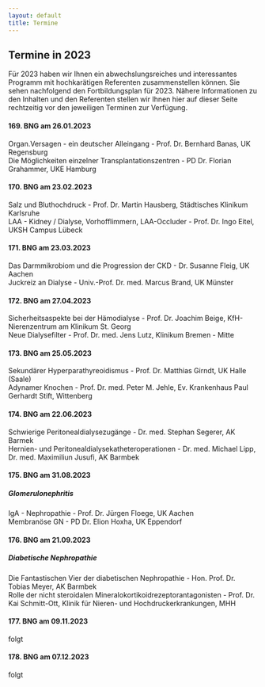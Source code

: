 ```yaml
---
layout: default
title: Termine
---
```

## Termine in 2023

Für 2023 haben wir Ihnen ein abwechslungsreiches und interessantes Programm mit hochkarätigen Referenten zusammenstellen können. Sie sehen nachfolgend den Fortbildungsplan für 2023. Nähere Informationen zu den Inhalten und den Referenten stellen wir Ihnen hier auf dieser Seite rechtzeitig vor den jeweiligen Terminen zur Verfügung.  
   
   
#### 169. BNG am 26.01.2023   
Organ.Versagen - ein deutscher Alleingang - Prof. Dr. Bernhard Banas, UK Regensburg   
Die Möglichkeiten einzelner Transplantationszentren - PD Dr. Florian Grahammer, UKE Hamburg	 

#### 170. BNG am 23.02.2023     
   
Salz und Bluthochdruck - Prof. Dr. Martin Hausberg, Städtisches Klinikum Karlsruhe    
LAA - Kidney / Dialyse, Vorhofflimmern, LAA-Occluder - Prof. Dr. Ingo Eitel, UKSH Campus Lübeck   
   
#### 171. BNG am 23.03.2023  
   
Das Darmmikrobiom und die Progression der CKD - Dr. Susanne Fleig, UK Aachen   
Juckreiz an Dialyse - Univ.-Prof. Dr. med. Marcus Brand, UK Münster   
   
#### 172. BNG am 27.04.2023  
   
Sicherheitsaspekte bei der Hämodialyse - Prof. Dr. Joachim Beige, KfH-Nierenzentrum am Klinikum St. Georg   
Neue Dialysefilter - Prof. Dr. med. Jens Lutz, Klinikum Bremen - Mitte   
   
#### 173. BNG am 25.05.2023  
   
Sekundärer Hyperparathyreoidismus - Prof. Dr. Matthias Girndt, UK Halle (Saale)   
Adynamer Knochen - Prof. Dr. med. Peter M. Jehle, Ev. Krankenhaus Paul Gerhardt Stift, Wittenberg   
   
#### 174. BNG am 22.06.2023  
   
Schwierige Peritonealdialysezugänge - Dr. med. Stephan Segerer, AK Barmek   
Hernien- und Peritonealdialysekatheteroperationen - Dr. med. Michael Lipp, Dr. med. Maximiliun Jusufi, AK Barmbek   
   
#### 175. BNG am 31.08.2023  
   
##### Glomerulonephritis
IgA - Nephropathie - Prof. Dr. Jürgen Floege, UK Aachen   
Membranöse GN - PD Dr. Elion Hoxha, UK Eppendorf     
   
#### 176. BNG am 21.09.2023  
   
##### Diabetische Nephropathie   
Die Fantastischen Vier der diabetischen Nephropathie - Hon. Prof. Dr. Tobias Meyer, AK Barmbek   
Rolle der nicht steroidalen Mineralokortikoidrezeptorantagonisten -  Prof. Dr. Kai Schmitt-Ott, Klinik für Nieren- und Hochdruckerkrankungen, MHH   

#### 177. BNG am 09.11.2023  
   
folgt   
   
#### 178. BNG am 07.12.2023  
     
folgt   
   
